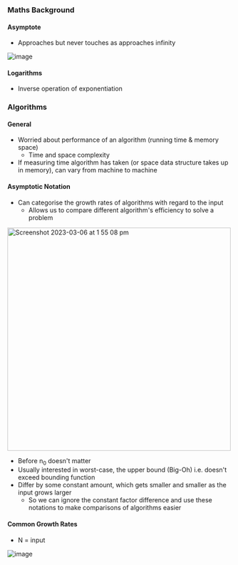 ### Maths Background

#### Asymptote
* Approaches but never touches as approaches infinity

![image](https://user-images.githubusercontent.com/39176556/223015349-65f6d998-6aff-4a1c-be61-c3753f280997.png)

#### Logarithms
* Inverse operation of exponentiation

### Algorithms

#### General
* Worried about performance of an algorithm (running time & memory space)
  * Time and space complexity
* If measuring time algorithm has taken (or space data structure takes up in memory), can vary from machine to machine

#### Asymptotic Notation
* Can categorise the growth rates of algorithms with regard to the input
  * Allows us to compare different algorithm's efficiency to solve a problem
<img width="501" alt="Screenshot 2023-03-06 at 1 55 08 pm" src="https://user-images.githubusercontent.com/39176556/223016634-ddcfc65b-5df7-4c6e-b662-f44af3386cb3.png">

* Before n<sub>0</sub> doesn't matter
* Usually interested in worst-case, the upper bound (Big-Oh) i.e. doesn't exceed bounding function
* Differ by some constant amount, which gets smaller and smaller as the input grows larger
  * So we can ignore the constant factor difference and use these notations to make comparisons of algorithms easier

#### Common Growth Rates
* N = input

![image](https://user-images.githubusercontent.com/39176556/223018262-2856e510-dd71-4720-8d50-2ac709246362.png)
